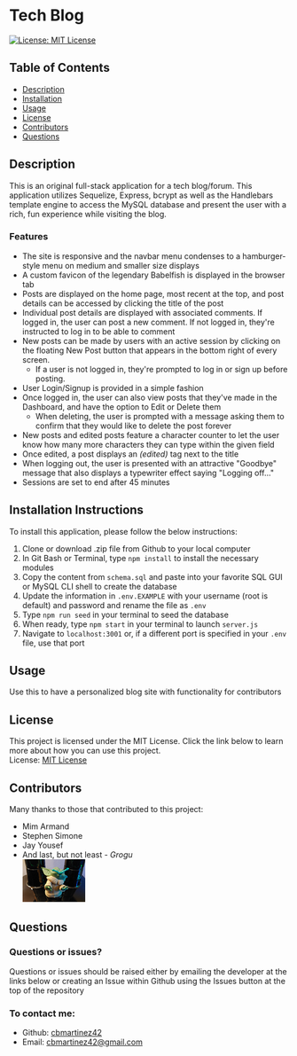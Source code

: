 # Tech Blog
[![License: MIT License](https://img.shields.io/badge/License-MIT-yellow.svg)](https://opensource.org/licenses/MIT)
## Table of Contents
- [Description](#description)
- [Installation](#installation)
- [Usage](#usage)
- [License](#license)
- [Contributors](#contributors)
- [Questions](#questions)

## Description
This is an original full-stack application for a tech blog/forum. This application utilizes Sequelize, Express, bcrypt as well as the Handlebars template engine to access the MySQL database and present the user with a rich, fun experience while visiting the blog. 

### Features
* The site is responsive and the navbar menu condenses to a hamburger-style menu on medium and smaller size displays
* A custom favicon of the legendary Babelfish is displayed in the browser tab
* Posts are displayed on the home page, most recent at the top, and post details can be accessed by clicking the title of the post
* Individual post details are displayed with associated comments. If logged in, the user can post a new comment. If not logged in, they're instructed to log in to be able to comment
* New posts can be made by users with an active session by clicking on the floating New Post button that appears in the bottom right of every screen. 
    * If a user is not logged in, they're prompted to log in or sign up before posting. 
* User Login/Signup is provided in a simple fashion
* Once logged in, the user can also view posts that they've made in the Dashboard, and have the option to Edit or Delete them
    * When deleting, the user is prompted with a message asking them to confirm that they would like to delete the post forever
* New posts and edited posts feature a character counter to let the user know how many more characters they can type within the given field
* Once edited, a post displays an *(edited)* tag next to the title
* When logging out, the user is presented with an attractive "Goodbye" message that also displays a typewriter effect saying "Logging off..."
* Sessions are set to end after 45 minutes


## Installation Instructions
To install this application, please follow the below instructions:  
1.  Clone or download .zip file from Github to your local computer
2.  In Git Bash or Terminal, type `npm install` to install the necessary modules
3.  Copy the content from `schema.sql` and paste into your favorite SQL GUI or MySQL CLI shell to create the database
4.  Update the information in `.env.EXAMPLE` with your username (root is default) and password and rename the file as `.env`
5.  Type `npm run seed` in your terminal to seed the database
6.  When ready, type `npm start` in your terminal to launch `server.js`
7.  Navigate to `localhost:3001` or, if a different port is specified in your `.env` file, use that port

## Usage
Use this to have a personalized blog site with functionality for contributors

## License 
This project is licensed under the MIT License. Click the link below to learn more about how you can use this project.  
License: [MIT License](https://opensource.org/licenses/MIT)

## Contributors
Many thanks to those that contributed to this project:
* Mim Armand
* Stephen Simone
* Jay Yousef
* And last, but not least - *Grogu*  
![Image of Grogu](./assets/images/grogu.png)

## Questions
### Questions or issues?  
Questions or issues should be raised either by emailing the developer at the links below or creating an Issue within Github using the Issues button at the top of the repository
### To contact me:
* Github: [cbmartinez42](https://github.com/cbmartinez42)  
* Email: [cbmartinez42@gmail.com](mailto:cbmartinez42@gmail.com)